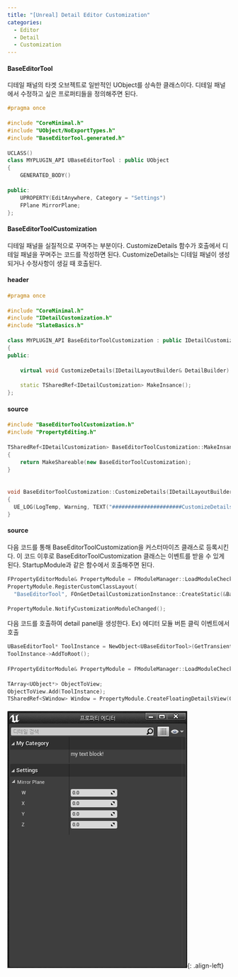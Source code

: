 ```yaml
---
title: "[Unreal] Detail Editor Customization"
categories:
  - Editor
  - Detail
  - Customization
---
```



#### BaseEditorTool
디테일 패널의 타겟 오브젝트로 일반적인 UObject를 상속한 클래스이다.
디테일 패널에서 수정하고 싶은 프로퍼티들을 정의해주면 된다.

```c++
#pragma once

#include "CoreMinimal.h"
#include "UObject/NoExportTypes.h"
#include "BaseEditorTool.generated.h"

UCLASS()
class MYPLUGIN_API UBaseEditorTool : public UObject
{
	GENERATED_BODY()
	
public:
	UPROPERTY(EditAnywhere, Category = "Settings")
	FPlane MirrorPlane;
};
```


#### BaseEditorToolCustomization
디테일 패널을 실질적으로 꾸며주는 부분이다.
CustomizeDetails 함수가 호출에서 디테일 패널을 꾸며주는 코드를 작성하면 된다.
CustomizeDetails는 디테일 패널이 생성되거나 수정사항이 생길 때 호출된다.

#### header
```c++
#pragma once

#include "CoreMinimal.h"
#include "IDetailCustomization.h"
#include "SlateBasics.h"

class MYPLUGIN_API BaseEditorToolCustomization : public IDetailCustomization
{
public:

	virtual void CustomizeDetails(IDetailLayoutBuilder& DetailBuilder) override;

	static TSharedRef<IDetailCustomization> MakeInsance();
};
```

#### source
```c++
#include "BaseEditorToolCustomization.h"
#include "PropertyEditing.h"

TSharedRef<IDetailCustomization> BaseEditorToolCustomization::MakeInsance()
{
	return MakeShareable(new BaseEditorToolCustomization);
}


void BaseEditorToolCustomization::CustomizeDetails(IDetailLayoutBuilder& DetailBuilder)
{
  UE_LOG(LogTemp, Warning, TEXT("######################CustomizeDetails#####################"));
}
```


#### source

다음 코드를 통해 BaseEditorToolCustomization을 커스터마이즈 클래스로 등록시킨다.
이 코드 이후로 BaseEditorToolCustomization 클래스는 이벤트를 받을 수 있게 된다.
StartupModule과 같은 함수에서 호출해주면 된다.

```c++
FPropertyEditorModule& PropertyModule = FModuleManager::LoadModuleChecked<FPropertyEditorModule>("PropertyEditor");
PropertyModule.RegisterCustomClassLayout(
  "BaseEditorTool", FOnGetDetailCustomizationInstance::CreateStatic(&BaseEditorToolCustomization::MakeInsance));

PropertyModule.NotifyCustomizationModuleChanged();
```

다음 코드를 호출하여 detail panel을 생성한다.
Ex) 에디터 모듈 버튼 클릭 이벤트에서 호출
```c++
UBaseEditorTool* ToolInstance = NewObject<UBaseEditorTool>(GetTransientPackage(), ToolClass);
ToolInstance->AddToRoot();

FPropertyEditorModule& PropertyModule = FModuleManager::LoadModuleChecked<FPropertyEditorModule>("PropertyEditor");
	
TArray<UObject*> ObjectToView;
ObjectToView.Add(ToolInstance);
TSharedRef<SWindow> Window = PropertyModule.CreateFloatingDetailsView(ObjectToView, true);
```

#### 
![image-center](/assets/images/unreal-detail-editor-customize.png){: .align-left}
